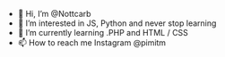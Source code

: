 - 👋 Hi, I’m @Nottcarb
- 👀 I’m interested in JS, Python and never stop learning
- 🌱 I’m currently learning  .PHP and HTML / CSS
- 📫 How to reach me Instagram @pimitm

<!---
Nottcarb/Nottcarb is a ✨ special ✨ repository because its `README.md` (this file) appears on your GitHub profile.
You can click the Preview link to take a look at your changes.
--->
